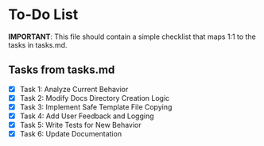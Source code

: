 # To-Do List

**IMPORTANT**: This file should contain a simple checklist that maps 1:1 to the tasks in tasks.md.

## Tasks from tasks.md

- [x] Task 1: Analyze Current Behavior
- [x] Task 2: Modify Docs Directory Creation Logic  
- [x] Task 3: Implement Safe Template File Copying
- [x] Task 4: Add User Feedback and Logging
- [x] Task 5: Write Tests for New Behavior
- [x] Task 6: Update Documentation
